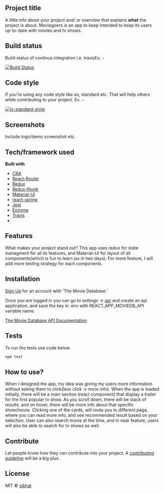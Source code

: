 ## Project title

A little info about your project and/ or overview that explains **what** the project is about.
Moviegoers is an app to keep intended to keep its users up-to-date with movies and tv shows.

## Build status

Build status of continus integration i.e. travisEx. -

[![Build Status](https://travis-ci.com/sibhat/moviegoers.svg?branch=master)](https://travis-ci.com/sibhat/moviegoers)

## Code style

If you're using any code style like xo, standard etc. That will help others while contributing to your project. Ex. -

[![js-standard-style](https://img.shields.io/badge/code%20style-standard-brightgreen.svg?style=flat)](https://github.com/feross/standard)

## Screenshots

Include logo/demo screenshot etc.

## Tech/framework used

<b>Built with</b>

-   [CRA](https://facebook.github.io/create-react-app)
-   [React-Router](https://reacttraining.com/react-router/web/guides/quick-start)
-   [Redux](https://redux.js.org)
-   [Redux-thunk](https://github.com/reduxjs/redux-thunk)
-   [Material-UI](https://material-ui.com)
-   [react-spring](https://react-spring.surge.sh)
-   [Jest](https://jestjs.io)
-   [Enzyme](https://airbnb.io/enzyme)
-   [Travis](https://travis-ci.com)
-

## Features

What makes your project stand out?
This app uses redux for state managment for all its features, and Material-UI for layout of all components(which is fun to learn jss in two days). For more feature, I will add more testing strategy for each components.

## Installation

[Sign Up](https://www.themoviedb.org/account/signup) for an account with 'The Movie Database.'

Once you are logged in you can go to _settings_ -> [_api_](https://www.themoviedb.org/settings/api) and create an api application, and save the key in .env with REACT_APP_MOVIEDB_API variable name.

[The Movie Database API Documentation](https://developers.themoviedb.org/3/getting-started/introduction)

## Tests

To run the tests use code below.

```js
npm test
```

## How to use?

When I designed the app, my idea was giving my users more information without asking them to click(less click -> more info). When the app is loaded initially, there will be a main section (react component) that display a trailer for the first popular tv show. As you scroll down, there will be stack of results, and on hover, there will be more info about that specific show/movie. Clicking one of the cards, will route you to different page, where you can read more info, and see recommended result based on your selection.
User can also search movie at the time, and in near feature, users will also be able to search for tv shows as well.

## Contribute

Let people know how they can contribute into your project. A [contributing guideline](https://github.com/zulip/zulip-electron/blob/master/CONTRIBUTING.md) will be a big plus.

## License

MIT © [sibhat](https://github.com/sibhat)
